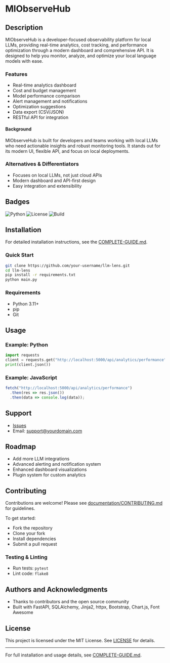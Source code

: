 # MlObserveHub

## Description
MlObserveHub is a developer-focused observability platform for local LLMs, providing real-time analytics, cost tracking, and performance optimization through a modern dashboard and comprehensive API. It is designed to help you monitor, analyze, and optimize your local language models with ease. 

### Features
- Real-time analytics dashboard
- Cost and budget management
- Model performance comparison
- Alert management and notifications
- Optimization suggestions
- Data export (CSV/JSON)
- RESTful API for integration

#### Background
MlObserveHub is built for developers and teams working with local LLMs who need actionable insights and robust monitoring tools. It stands out for its modern UI, flexible API, and focus on local deployments.

### Alternatives & Differentiators
- Focuses on local LLMs, not just cloud APIs
- Modern dashboard and API-first design
- Easy integration and extensibility

## Badges
![Python](https://img.shields.io/badge/python-3.11%2B-blue)
![License](https://img.shields.io/github/license/your-username/llm-lens)
![Build](https://img.shields.io/badge/build-passing-brightgreen)

## Installation
For detailed installation instructions, see the [COMPLETE-GUIDE.md](./COMPLETE-GUIDE.md).

### Quick Start
```bash
git clone https://github.com/your-username/llm-lens.git
cd llm-lens
pip install -r requirements.txt
python main.py
```

### Requirements
- Python 3.11+
- pip
- Git

## Usage
### Example: Python
```python
import requests
client = requests.get("http://localhost:5000/api/analytics/performance")
print(client.json())
```

### Example: JavaScript
```javascript
fetch("http://localhost:5000/api/analytics/performance")
  .then(res => res.json())
  .then(data => console.log(data));
```

## Support
- [Issues](https://github.com/your-username/llm-lens/issues)
- Email: support@yourdomain.com

## Roadmap
- Add more LLM integrations
- Advanced alerting and notification system
- Enhanced dashboard visualizations
- Plugin system for custom analytics

## Contributing
Contributions are welcome! Please see [documentation/CONTRIBUTING.md](./documentation/CONTRIBUTING.md) for guidelines.

To get started:
- Fork the repository
- Clone your fork
- Install dependencies
- Submit a pull request

### Testing & Linting
- Run tests: `pytest`
- Lint code: `flake8`

## Authors and Acknowledgments
- Thanks to contributors and the open source community
- Built with FastAPI, SQLAlchemy, Jinja2, httpx, Bootstrap, Chart.js, Font Awesome

## License
This project is licensed under the MIT License. See [LICENSE](./LICENSE) for details.

---
For full installation and usage details, see [COMPLETE-GUIDE.md](./COMPLETE-GUIDE.md).
